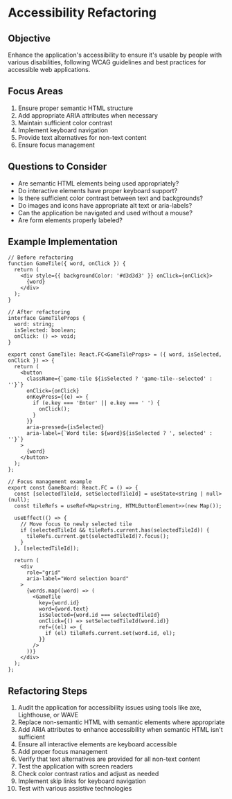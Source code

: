 # Accessibility Refactoring

## Objective
Enhance the application's accessibility to ensure it's usable by people with various disabilities, following WCAG guidelines and best practices for accessible web applications.

## Focus Areas
1. Ensure proper semantic HTML structure
2. Add appropriate ARIA attributes when necessary
3. Maintain sufficient color contrast
4. Implement keyboard navigation
5. Provide text alternatives for non-text content
6. Ensure focus management

## Questions to Consider
- Are semantic HTML elements being used appropriately?
- Do interactive elements have proper keyboard support?
- Is there sufficient color contrast between text and backgrounds?
- Do images and icons have appropriate alt text or aria-labels?
- Can the application be navigated and used without a mouse?
- Are form elements properly labeled?

## Example Implementation
```tsx
// Before refactoring
function GameTile({ word, onClick }) {
  return (
    <div style={{ backgroundColor: '#d3d3d3' }} onClick={onClick}>
      {word}
    </div>
  );
}

// After refactoring
interface GameTileProps {
  word: string;
  isSelected: boolean;
  onClick: () => void;
}

export const GameTile: React.FC<GameTileProps> = ({ word, isSelected, onClick }) => {
  return (
    <button
      className={`game-tile ${isSelected ? 'game-tile--selected' : ''}`}
      onClick={onClick}
      onKeyPress={(e) => {
        if (e.key === 'Enter' || e.key === ' ') {
          onClick();
        }
      }}
      aria-pressed={isSelected}
      aria-label={`Word tile: ${word}${isSelected ? ', selected' : ''}`}
    >
      {word}
    </button>
  );
};

// Focus management example
export const GameBoard: React.FC = () => {
  const [selectedTileId, setSelectedTileId] = useState<string | null>(null);
  const tileRefs = useRef<Map<string, HTMLButtonElement>>(new Map());
  
  useEffect(() => {
    // Move focus to newly selected tile
    if (selectedTileId && tileRefs.current.has(selectedTileId)) {
      tileRefs.current.get(selectedTileId)?.focus();
    }
  }, [selectedTileId]);
  
  return (
    <div 
      role="grid" 
      aria-label="Word selection board"
    >
      {words.map((word) => (
        <GameTile
          key={word.id}
          word={word.text}
          isSelected={word.id === selectedTileId}
          onClick={() => setSelectedTileId(word.id)}
          ref={(el) => {
            if (el) tileRefs.current.set(word.id, el);
          }}
        />
      ))}
    </div>
  );
};
```

## Refactoring Steps
1. Audit the application for accessibility issues using tools like axe, Lighthouse, or WAVE
2. Replace non-semantic HTML with semantic elements where appropriate
3. Add ARIA attributes to enhance accessibility when semantic HTML isn't sufficient
4. Ensure all interactive elements are keyboard accessible
5. Add proper focus management
6. Verify that text alternatives are provided for all non-text content
7. Test the application with screen readers
8. Check color contrast ratios and adjust as needed
9. Implement skip links for keyboard navigation
10. Test with various assistive technologies

